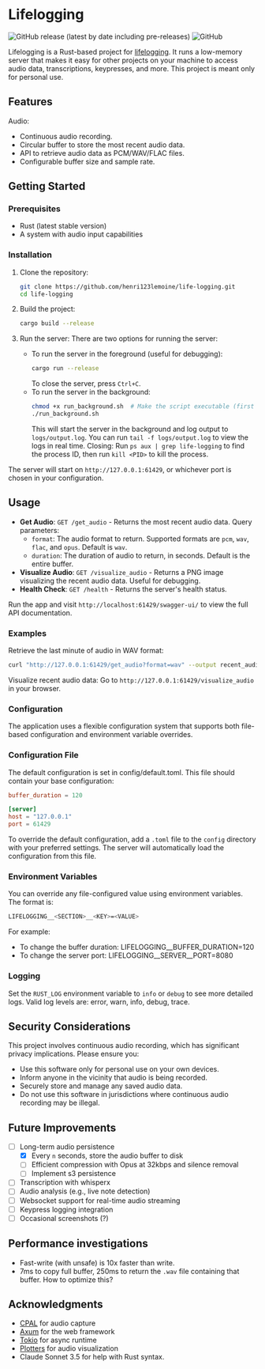 # Lifelogging

![GitHub release (latest by date including pre-releases)](https://img.shields.io/github/v/release/henri123lemoine/life-logging?include_prereleases)
![GitHub](https://img.shields.io/github/license/henri123lemoine/life-logging)

Lifelogging is a Rust-based project for [lifelogging](https://en.wikipedia.org/wiki/Lifelog). It runs a low-memory server that makes it easy for other projects on your machine to access audio data, transcriptions, keypresses, and more. This project is meant only for personal use.

## Features

Audio:

- Continuous audio recording.
- Circular buffer to store the most recent audio data.
- API to retrieve audio data as PCM/WAV/FLAC files.
- Configurable buffer size and sample rate.

## Getting Started

### Prerequisites

- Rust (latest stable version)
- A system with audio input capabilities

### Installation

1. Clone the repository:
   ```bash
   git clone https://github.com/henri123lemoine/life-logging.git
   cd life-logging
   ```

2. Build the project:
   ```bash
   cargo build --release
   ```

3. Run the server:
   There are two options for running the server:
   - To run the server in the foreground (useful for debugging):
      ```bash
      cargo run --release
      ```
      To close the server, press `Ctrl+C`.
   - To run the server in the background:
      ```bash
      chmod +x run_background.sh  # Make the script executable (first time only)
      ./run_background.sh
      ```
      This will start the server in the background and log output to `logs/output.log`. You can run `tail -f logs/output.log` to view the logs in real time.
      Closing: Run `ps aux | grep life-logging` to find the process ID, then run `kill <PID>` to kill the process.

The server will start on `http://127.0.0.1:61429`, or whichever port is chosen in your configuration.

## Usage

- **Get Audio**: `GET /get_audio` - Returns the most recent audio data. Query parameters:
  - `format`: The audio format to return. Supported formats are `pcm`, `wav`, `flac`, and `opus`. Default is `wav`.
  - `duration`: The duration of audio to return, in seconds. Default is the entire buffer.
- **Visualize Audio**: `GET /visualize_audio` - Returns a PNG image visualizing the recent audio data. Useful for debugging.
- **Health Check**: `GET /health` - Returns the server's health status.

Run the app and visit `http://localhost:61429/swagger-ui/` to view the full API documentation.

### Examples

Retrieve the last minute of audio in WAV format:
```bash
curl "http://127.0.0.1:61429/get_audio?format=wav" --output recent_audio.wav
```

Visualize recent audio data: Go to `http://127.0.0.1:61429/visualize_audio` in your browser.

### Configuration

The application uses a flexible configuration system that supports both file-based configuration and environment variable overrides.

### Configuration File

The default configuration is set in config/default.toml. This file should contain your base configuration:

```toml
buffer_duration = 120

[server]
host = "127.0.0.1"
port = 61429
```

To override the default configuration, add a `.toml` file to the `config` directory with your preferred settings. The server will automatically load the configuration from this file.

### Environment Variables

You can override any file-configured value using environment variables. The format is:
```bash
LIFELOGGING__<SECTION>__<KEY>=<VALUE>
```
For example:

- To change the buffer duration: LIFELOGGING__BUFFER_DURATION=120
- To change the server port: LIFELOGGING__SERVER__PORT=8080

### Logging

Set the `RUST_LOG` environment variable to `info` or `debug` to see more detailed logs. Valid log levels are: error, warn, info, debug, trace.

## Security Considerations

This project involves continuous audio recording, which has significant privacy implications. Please ensure you:

- Use this software only for personal use on your own devices.
- Inform anyone in the vicinity that audio is being recorded.
- Securely store and manage any saved audio data.
- Do not use this software in jurisdictions where continuous audio recording may be illegal.

## Future Improvements

- [ ] Long-term audio persistence
  - [x] Every `n` seconds, store the audio buffer to disk
  - [ ] Efficient compression with Opus at 32kbps and silence removal
  - [ ] Implement s3 persistence
- [ ] Transcription with whisperx
- [ ] Audio analysis (e.g., live note detection)
- [ ] Websocket support for real-time audio streaming
- [ ] Keypress logging integration
- [ ] Occasional screenshots (?)

## Performance investigations

- Fast-write (with unsafe) is 10x faster than write.
- 7ms to copy full buffer, 250ms to return the `.wav` file containing that buffer. How to optimize this?

## Acknowledgments

- [CPAL](https://github.com/RustAudio/cpal) for audio capture
- [Axum](https://github.com/tokio-rs/axum) for the web framework
- [Tokio](https://github.com/tokio-rs/tokio) for async runtime
- [Plotters](https://github.com/plotters-rs/plotters) for audio visualization
- Claude Sonnet 3.5 for help with Rust syntax.
